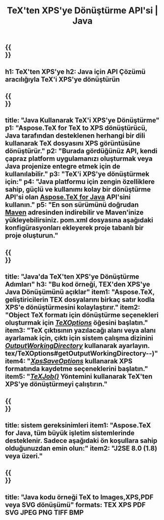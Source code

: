 ﻿---
translation: true
template: /_templates/_conversion-child-java.md
title: TeX'ten XPS'ye Dönüştürme API'si | Java
description: TeX'ten XPS'ye dönüştürme işlevi. Bu şirket içi Java kitaplığını projenize entegre edin veya TeX'i XPS'ye dönüştürmek için platformlar arası uygulamaları kullanın.
keywords: tex'ten xps'e api java, tex2xps entegrasyonu
url: /java/conversion/tex-to-xps/
family: tex
platformtag: java
feature: conversion
informat: TEX
outformat: XPS
otherformats: BMP PNG JPEG TIFF PDF SVG
---

{{<section banner>}}
---
h1: TeX'ten XPS'ye
h2: Java için API Çözümü aracılığıyla TeX'i XPS'ye dönüştürün
---

{{<section overview>}}
---
title: "Java Kullanarak TeX'i XPS'ye Dönüştürme"
p1: "Aspose.TeX for TeX to XPS dönüştürücü, Java tarafından desteklenen herhangi bir dili kullanarak TeX dosyasını XPS görüntüsüne dönüştürür."
p2: "Burada gördüğünüz API, kendi çapraz platform uygulamanızı oluşturmak veya Java projenize entegre etmek için de kullanılabilir."
p3: "TeX'i XPS'ye dönüştürmek için:"
p4: "Java platformu için zengin özelliklere sahip, güçlü ve kullanımı kolay bir dönüştürme API'si olan [Aspose.TeX for Java](https://products.aspose.com/tex/java) API'sini kullanın."
p5: "En son sürümünü doğrudan [Maven](https://repository.aspose.com/webapp/#/artifacts/browse/tree/General/repo/com/aspose/aspose-tex) adresinden indirebilir ve Maven'inize yükleyebilirsiniz. pom.xml dosyasına aşağıdaki konfigürasyonları ekleyerek proje tabanlı bir proje oluşturun."
---

{{<section feature1>}}
---
title: "Java'da TeX'ten XPS'ye Dönüştürme Adımları"
h3: "Bu kod örneği, TEX'den XPS'ye Java Dönüşümünü açıklar"
item1: "Aspose.TeX, geliştiricilerin TEX dosyalarını birkaç satır kodla XPS'e dönüştürmesini kolaylaştırır."
item2: "Object TeX formatı için dönüştürme seçenekleri oluşturmak için [*TeXOptions*](https://reference.aspose.com/tex/java/com.aspose.tex/TeXOptions) öğesini başlatın."
item3: "TeX çıktısının yazılacağı alanı veya alanı ayarlamak için, çıktı için sistem çalışma dizinini [*OutputWorkingDirectory*](https://reference.aspose.com/tex/java/com.aspose) kullanarak ayarlayın. tex/TeXOptions#getOutputWorkingDirectory--)"
item4: "[*XpsSaveOptions*](https://reference.aspose.com/tex/java/com.aspose.tex.rendering/XpsSaveOptions) kullanarak XPS formatında kaydetme seçeneklerini başlatın."
item5: "[*TeXJob()*](https://reference.aspose.com/tex/java/com.aspose.tex/TeXJob) Yöntemini kullanarak TeX'ten XPS'ye dönüştürmeyi çalıştırın."
---

{{<section feature2>}}
---
title: sistem gereksinimleri
item1: "Aspose.TeX for Java, tüm büyük işletim sistemlerinde desteklenir. Sadece aşağıdaki ön koşullara sahip olduğunuzdan emin olun:"
item2: "J2SE 8.0 (1.8) veya üzeri."
---

{{<section widget>}}
---
title: "Java kodu örneği TeX to Images,XPS,PDF veya SVG dönüşümü"
formats: TEX XPS PDF SVG JPEG PNG TIFF BMP
---